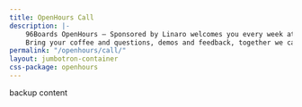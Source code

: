 ```yaml
---
title: OpenHours Call
description: |-
    96Boards OpenHours – Sponsored by Linaro welcomes you every week at 4:00pm UTC to participate in the ultimate community driven experience.
    Bring your coffee and questions, demos and feedback, together we can make a difference for everyone!
permalink: "/openhours/call/"
layout: jumbotron-container
css-package: openhours
---
```

<div class="col-md-12">
    <object type="text/html" data="https://bluejeans.com/711957081/browser" style="width:100%; height:800px">
    <p>backup content</p>
    </object>
</div>
